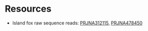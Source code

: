 # Resources

* Island fox raw sequence reads: [PRJNA312115](https://www.ncbi.nlm.nih.gov/sra?linkname=bioproject_sra_all&from_uid=312115), [PRJNA478450](https://www.ncbi.nlm.nih.gov/sra?linkname=bioproject_sra_all&from_uid=478450)
